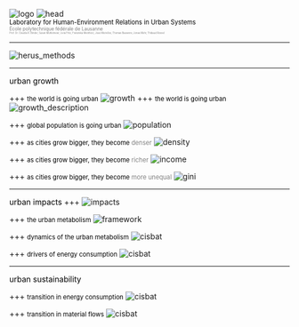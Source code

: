![logo](pics/herus_m.png)
![head](pics/head.png)
<br>
<span style="color:black; font-size: 0.8em;">Laboratory for Human-Environment Relations in Urban Systems</span>
<br>
<span style="color:gray; font-size: 0.6em;">École polytechnique fédérale de Lausanne</span>
<br>
<span style="color:gray; font-size: 0.3em;">Prof. Dr. Claudia R. Binder, Susan Mühlemeier, Livia Fritz, Franziska Meinherz, Joao Meirelles, Thomas Bauwens, Jonas Mehr, Thibaud Rossel</span>

---
![herus_methods](pics/herus_methods.png)

---
<span style="color:black; font-size: 1em;">urban growth</span>

+++
<span style="color:black; font-size: 0.8em;">the world is going urban</span>
![growth](pics/growth.png)
+++
<span style="color:black; font-size: 0.8em;">the world is going urban</span>
![growth_description](pics/growth2.png)

+++
<span style="color:black; font-size: 0.8em;">global population is going urban</span>
![population](https://www.youtube.com/embed/Yi-rEL8i46Y?ecver=2)

+++
<span style="color:black; font-size: 0.8em;">as cities grow bigger, they become  </span><span style="color:grey; font-size: 0.8em;">  denser</span>
![density](https://player.vimeo.com/video/55874193)


+++
<span style="color:black; font-size: 0.8em;">as cities grow bigger, they become  </span><span style="color:grey; font-size: 0.8em;">  richer</span>
![income](pics/urban_income.png)


+++
<span style="color:black; font-size: 0.8em;">as cities grow bigger, they become  </span><span style="color:grey; font-size: 0.8em;">  more unequal</span>
![gini](pics/gini.png)



---
<span style="color:black; font-size: 1em;">urban impacts</span>
+++
![impacts](pics/impacts.png)

+++
<span style="color:black; font-size: 0.8em;">the urban metabolism</span>
![framework](pics/framework.png)


+++
<span style="color:black; font-size: 0.8em;">dynamics of the urban metabolism</span>
![cisbat](pics/pf.png)

+++
<span style="color:black; font-size: 0.8em;">drivers of energy consumption</span>
![cisbat](pics/cisbat.png)

---
<span style="color:black; font-size: 1em;">urban sustainability</span>

+++
<span style="color:black; font-size: 0.8em;">transition in energy consumption</span>
![cisbat](pics/tb.png)



+++
<span style="color:black; font-size: 0.8em;">transition in material flows</span>
![cisbat](pics/cisbat.png)
